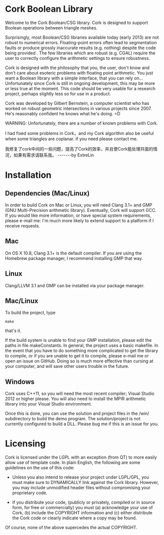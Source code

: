
Cork Boolean Library
====================

Welcome to the Cork Boolean/CSG library.  Cork is designed to support Boolean operations between triangle meshes.

Surprisingly, most Boolean/CSG libraries available today (early 2013) are not robust to numerical errors.  Floating-point errors often lead to segmentation faults or produce grossly inaccurate results (e.g. nothing) despite the code being provided .  The few libraries which are robust (e.g. CGAL) require the user to correctly configure the arithmetic settings to ensure robustness.

Cork is designed with the philosophy that you, the user, don't know and don't care about esoteric problems with floating point arithmetic.  You just want a Boolean library with a simple interface, that you can rely on...  Unfortunately since Cork is still in ongoing development, this may be more or less true at the moment.  This code should be very usable for a research project, perhaps slightly less so for use in a product.

Cork was developed by Gilbert Bernstein, a computer scientist who has worked on robust geometric intersections in various projects since 2007.  He's reasonably confident he knows what he's doing. =D

WARNING: Unfortunately, there are a number of known problems with Cork. 

I had fixed some problems in Cork，and my Cork algorithm also be useful when some triangles are coplanar. if you need please contact me.


我修复了cork中间的一些问题，提高了Cork的效率，并且使Cork能处理共面的情况，如果有需求请联系我。 -------by ExtreLin


Installation
============

Dependencies (Mac/Linux)
------------

In order to build Cork on Mac or Linux, you will need Clang 3.1+ and GMP (GNU Multi-Precision arithmetic library).  Eventually, Cork will support GCC.  If you would like more information, or have special system requirements, please e-mail me: I'm much more likely to extend support to a platform if I receive requests.

Mac
---

On OS X 10.8, Clang 3.1+ is the default compiler.  If you are using the Homebrew package manager, I recommend installing GMP that way.

Linux
-----

Clang/LLVM 3.1 and GMP can be installed via your package manager.


Mac/Linux
----

To build the project, type

    make

that's it.


If the build system is unable to find your GMP installation, please edit the paths in file makeConstants.  In general, the project uses a basic makefile.  In the event that you have to do something more complicated to get the library to compile, or if you are unable to get it to compile, please e-mail me or open an issue on GitHub.  Doing so is much more effective than cursing at your computer, and will save other users trouble in the future.


Windows
----

Cork uses C++11, so you will need the most recent compiler; Visual Studio 2012 or higher please.  You will also need to install the MPIR arithmetic library into your Visual Studio environment.

Once this is done, you can use the solution and project files in the /win/ subdirectory to build the demo program.  The solution/project is not currently configured to build a DLL.  Please bug me if this is an issue for you.


Licensing
=========

Cork is licensed under the LGPL with an exception (from QT) to more easily allow use of template code.  In plain English, the following are some guidelines on the use of this code:

*  Unless you also intend to release your project under LGPL/GPL, you must make sure to DYNAMICALLY link against the Cork library.  However, you may include unmodified header files without compromising your proprietary code.

*  If you distribute your code, (publicly or privately, compiled or in source form, for free or commercially) you must (a) acknowledge your use of Cork, (b) include the COPYRIGHT information and (c) either distribute the Cork code or clearly indicate where a copy may be found.

Of course, none of the above supercedes the actual COPYRIGHT.


